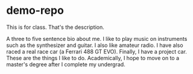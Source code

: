 # demo-repo
This is for class. That's the description.


A three to five sentence bio about me. I like to play music on instruments such as the synthesizer and guitar. I also like amateur radio. I have also raced a real race car (a Ferrari 488 GT EVO). Finally, I have a project car. These are the things I like to do. Academically, I hope to move on to a master's degree after I complete my undergrad.
